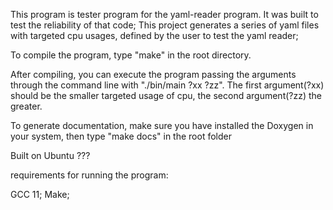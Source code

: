 This program is tester program for the yaml-reader program. It was built to test the reliability of that code;
This project generates a series of yaml files with targeted cpu usages, defined by the user to test the yaml reader;

To compile the program, type "make" in the root directory.

After compiling, you can execute the program passing the arguments through the command line with "./bin/main ?xx ?zz". The first argument(?xx) should be the smaller targeted usage of cpu, the second argument(?zz) the greater.

To generate documentation, make sure you have installed the Doxygen in your system, then type "make docs" in the root folder



Built on Ubuntu ???

requirements for running the program:

GCC 11;
Make;

